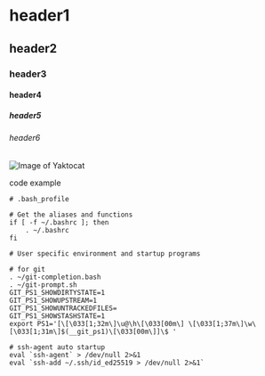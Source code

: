 # header1
## header2
### header3
#### header4
##### header5
###### header6
![Image of Yaktocat](https://octodex.github.com/images/yaktocat.png)

code example
```
# .bash_profile

# Get the aliases and functions
if [ -f ~/.bashrc ]; then
	. ~/.bashrc
fi

# User specific environment and startup programs

# for git
. ~/git-completion.bash
. ~/git-prompt.sh
GIT_PS1_SHOWDIRTYSTATE=1
GIT_PS1_SHOWUPSTREAM=1
GIT_PS1_SHOWUNTRACKEDFILES=
GIT_PS1_SHOWSTASHSTATE=1
export PS1='[\[\033[1;32m\]\u@\h\[\033[00m\] \[\033[1;37m\]\w\[\033[1;31m\]$(__git_ps1)\[\033[00m\]]\$ '

# ssh-agent auto startup
eval `ssh-agent` > /dev/null 2>&1
eval `ssh-add ~/.ssh/id_ed25519 > /dev/null 2>&1`
```
